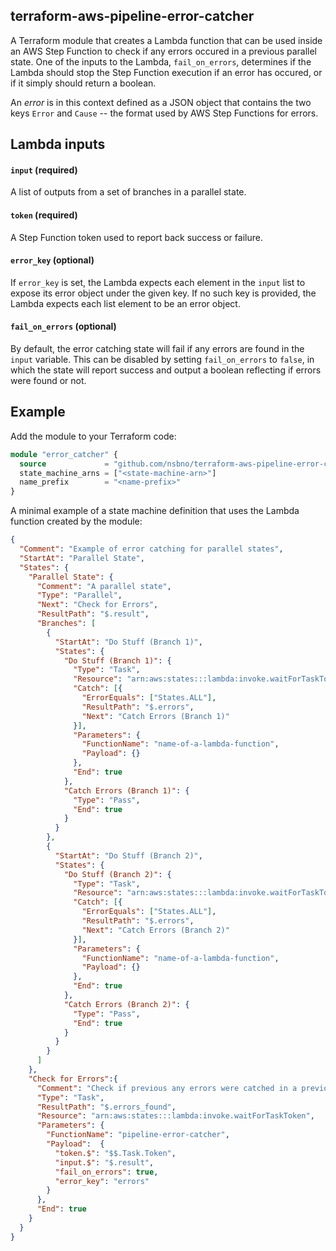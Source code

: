 ## terraform-aws-pipeline-error-catcher
A Terraform module that creates a Lambda function that can be used inside an AWS Step Function to check if any errors occured in a previous parallel state. One of the inputs to the Lambda, `fail_on_errors`, determines if the Lambda should stop the Step Function execution if an error has occured, or if it simply should return a boolean.

An _error_ is in this context defined as a JSON object that contains the two keys `Error` and `Cause` -- the format used by AWS Step Functions for errors.

## Lambda inputs

#### `input` (required)
A list of outputs from a set of branches in a parallel state.

#### `token` (required)
A Step Function token used to report back success or failure.

#### `error_key` (optional)
If `error_key` is set, the Lambda expects each element in the `input` list to expose its error object under the given key. If no such key is provided, the Lambda expects each list element to be an error object.

#### `fail_on_errors` (optional)
By default, the error catching state will fail if any errors are found in the `input` variable. This can be disabled by setting `fail_on_errors` to `false`, in which the state will report success and output a boolean reflecting if errors were found or not.

## Example
Add the module to your Terraform code:
```terraform
module "error_catcher" {
  source             = "github.com/nsbno/terraform-aws-pipeline-error-catcher"
  state_machine_arns = ["<state-machine-arn>"]
  name_prefix        = "<name-prefix>"
}
```
A minimal example of a state machine definition that uses the Lambda function created by the module:

```json
{
  "Comment": "Example of error catching for parallel states",
  "StartAt": "Parallel State",
  "States": {
    "Parallel State": {
      "Comment": "A parallel state",
      "Type": "Parallel",
      "Next": "Check for Errors",
      "ResultPath": "$.result",
      "Branches": [
        {
          "StartAt": "Do Stuff (Branch 1)",
          "States": {
            "Do Stuff (Branch 1)": {
              "Type": "Task",
              "Resource": "arn:aws:states:::lambda:invoke.waitForTaskToken",
              "Catch": [{
                "ErrorEquals": ["States.ALL"],
                "ResultPath": "$.errors",
                "Next": "Catch Errors (Branch 1)"
              }],
              "Parameters": {
                "FunctionName": "name-of-a-lambda-function",
                "Payload": {}
              },
              "End": true
            },
            "Catch Errors (Branch 1)": {
              "Type": "Pass",
              "End": true
            }
          }
        },
        {
          "StartAt": "Do Stuff (Branch 2)",
          "States": {
            "Do Stuff (Branch 2)": {
              "Type": "Task",
              "Resource": "arn:aws:states:::lambda:invoke.waitForTaskToken",
              "Catch": [{
                "ErrorEquals": ["States.ALL"],
                "ResultPath": "$.errors",
                "Next": "Catch Errors (Branch 2)"
              }],
              "Parameters": {
                "FunctionName": "name-of-a-lambda-function",
                "Payload": {}
              },
              "End": true
            },
            "Catch Errors (Branch 2)": {
              "Type": "Pass",
              "End": true
            }
          }
        }
      ]
    },
    "Check for Errors":{
      "Comment": "Check if previous any errors were catched in a previous parallel state",
      "Type": "Task",
      "ResultPath": "$.errors_found",
      "Resource": "arn:aws:states:::lambda:invoke.waitForTaskToken",
      "Parameters": {
        "FunctionName": "pipeline-error-catcher",
        "Payload":  {
          "token.$": "$$.Task.Token",
          "input.$": "$.result",
          "fail_on_errors": true,
          "error_key": "errors"
        }
      },
      "End": true
    }
  }
}
```
